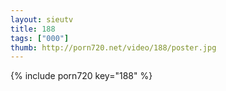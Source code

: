 ```yaml
--- 
layout: sieutv
title: 188
tags: ["000"]
thumb: http://porn720.net/video/188/poster.jpg
---
```

{% include porn720 key="188" %} 

